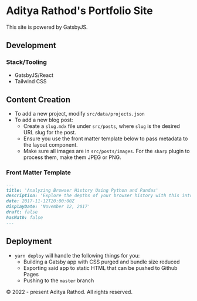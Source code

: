 # Aditya Rathod's Portfolio Site

This site is powered by GatsbyJS.

## Development

### Stack/Tooling

-   GatsbyJS/React
-   Tailwind CSS

## Content Creation

-   To add a new project, modify `src/data/projects.json`
-   To add a new blog post:
    -   Create a `slug.mdx` file under `src/posts`, where `slug` is the desired URL slug for the post.
    -   Ensure you use the front matter template below to pass metadata to the layout component.
    -   Make sure all images are in `src/posts/images`. For the `sharp` plugin to process them, make them JPEG or PNG.

### Front Matter Template

```markdown
---
title: 'Analyzing Browser History Using Python and Pandas'
description: 'Explore the depths of your browser history with this introductory data science tutorial.'
date: 2017-11-12T20:00:00Z
displayDate: 'November 12, 2017'
draft: false
hasMath: false
---
```

## Deployment

-   `yarn deploy` will handle the following things for you:
    -   Building a Gatsby app with CSS purged and bundle size reduced
    -   Exporting said app to static HTML that can be pushed to Github Pages
    -   Pushing to the `master` branch

&copy; 2022 - present Aditya Rathod. All rights reserved.
